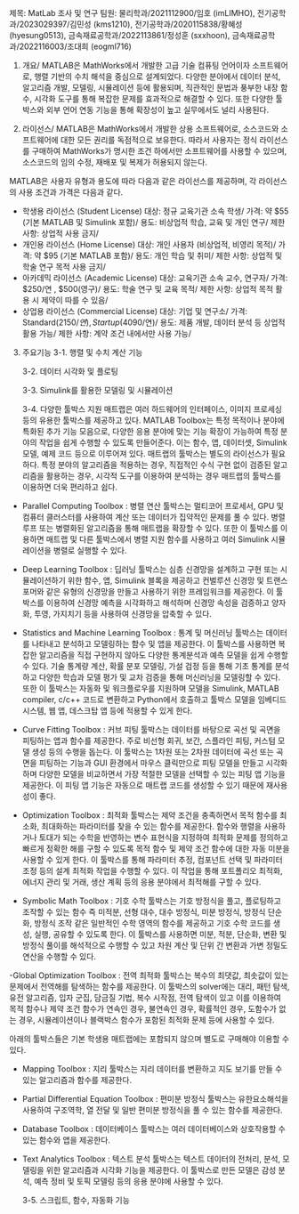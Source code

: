 제목: MatLab 조사 및 연구
팀원: 물리학과/2021112900/임호 (imLIMHO), 전기공학과/2023029397/김민성 (kms1210), 전기공학과/2020115838/황혜성 (hyesung0513), 금속재료공학과/2022113861/정성훈 (sxxhoon), 금속재료공학과/2022116003/조대희 (eogml716)

1. 개요/ 
 MATLAB은 MathWorks에서 개발한 고급 기술 컴퓨팅 언어이자 소프트웨어로, 행렬 기반의 수치 해석을 중심으로 설계되었다. 다양한 분야에서 데이터 분석, 알고리즘 개발, 모델링, 시뮬레이션 등에 활용되며, 직관적인 문법과 풍부한 내장 함수, 시각화 도구를 통해 복잡한 문제를 효과적으로 해결할 수 있다. 또한 다양한 툴박스와 외부 언어 연동 기능을 통해 확장성이 높고 실무에서도 널리 사용된다.

2. 라이선스/ 
  MATLAB은 MathWorks에서 개발한 상용 소프트웨어로, 소스코드와 소프트웨어에 대한 모든 권리를 독점적으로 보유한다. 따라서 사용자는 정식 라이선스를 구매하여 MathWorks가 명시한 조건 하에서만 소프트웨어를 사용할 수 있으며, 소스코드의 임의 수정, 재배포 및 복제가 허용되지 않는다.

MATLAB은 사용자 유형과 용도에 따라 다음과 같은 라이선스를 제공하며, 각 라이선스의 사용 조건과 가격은 다음과 같다.
 - 학생용 라이선스 (Student License) 
대상: 정규 교육기관 소속 학생/ 
가격: 약 $55 (기본 MATLAB 및 Simulink 포함)/ 
용도: 비상업적 학습, 교육 및 개인 연구/ 
제한 사항: 상업적 사용 금지/ 
 - 개인용 라이선스 (Home License)
대상: 개인 사용자 (비상업적, 비영리 목적)/ 
가격: 약 $95 (기본 MATLAB 포함)/ 
용도: 개인 학습 및 취미/ 
제한 사항: 상업적 및 학술 연구 목적 사용 금지/ 
 - 아카데믹 라이선스 (Academic License)
대상: 교육기관 소속 교수, 연구자/ 
가격: $250/연 , $500(영구)/ 
용도: 학술 연구 및 교육 목적/ 
제한 사항: 상업적 목적 활용 시 제약이 따를 수 있음/ 
 - 상업용 라이선스 (Commercial License)
대상: 기업 및 연구소/ 
가격: Standard($2150/연), Startup($4090/연)/ 
용도: 제품 개발, 데이터 분석 등 상업적 활용 가능/ 
제한 사항: 계약 조건 내에서만 사용 가능/ 

3. 주요기능
   3-1. 행렬 및 수치 계산 기능
   
   3-2. 데이터 시각화 및 플로팅
   
   3-3. Simulink를 활용한 모델링 및 시뮬레이션
   
   3-4. 다양한 툴박스 지원
   매트랩은 여러 하드웨어의 인터페이스, 이미지 프로세싱 등의 유용한 툴박스를 제공하고 있다. MATLAB Toolbox는 특정 목적이나 분야에 특화된 추가 기능 모음으로, 다양한 응용 분야에 맞는 기능 확장이 가능하여 특정 분야의 작업을 쉽게 수행할 수 있도록 만들어준다. 이는 함수, 앱, 데이터셋, Simulink 모델, 예제 코드 등으로 이루어져 있다. 매트랩의 툴박스는 별도의 라이선스가 필요하다. 특정 분야의 알고리즘을 적용하는 경우, 직접적인 수식 구현 없이 검증된 알고리즘을 활용하는 경우, 시각적 도구를 이용하여 분석하는 경우 매트랩의 툴박스를 이용하면 더욱 편리하고 쉽다. 

- Parallel Computing Toolbox
: 병렬 연산 툴박스는 멀티코어 프로세서, GPU 및 컴퓨터 클러스터를 사용하여 계산 또는 데이터가 집약적인 문제를 풀 수 있다. 병렬 루프 또는 병렬화된 알고리즘을 통해 매트랩을 확장할 수 있다. 또한 이 툴박스를 이용하면 매트랩 및 다른 툴박스에서 병렬 지원 함수를 사용하고 여러 Simulink 시뮬레이션을 병렬로 실행할 수 있다.

- Deep Learning Toolbox
: 딥러닝 툴박스는 심층 신경망을 설계하고 구현 또는 시뮬레이션하기 위한 함수, 앱, Simulink 블록을 제공하고 컨벌루션 신경망 및 트랜스포머와 같은 유형의 신경망을 만들고 사용하기 위한 프레임워크를 제공한다. 이 툴박스를 이용하여 신경망 예측을 시각화하고 해석하며 신경망 속성을 검증하고 양자화, 투영, 가지치기 등을 사용하여 신경망을 압축할 수 있다.

- Statistics and Machine Learning Toolbox
: 통계 및 머신러닝 툴박스는 데이터를 나타내고 분석하고 모델링하는 함수 및 앱을 제공한다. 이 툴박스를 사용하면 복잡한 알고리즘을 직접 구현하지 않아도 다양한 통계분석과 예측 모델을 쉽게 수행할 수 있다. 기술 통계량 계산, 확률 분포 모델링, 가설 검정 등을 통해 기초 통계를 분석하고 다양한 학습과 모델 평가 및 교차 검증을 통해 머신러닝을 모델링할 수 있다. 또한 이 툴박스는 자동화 및 워크플로우를 지원하며 모델을 Simulink, MATLAB compiler, c/c++ 코드로 변환하고 Python에서 호출하고 툴박스 모델을 임베디드 시스템, 웹 앱, 데스크탑 앱 등에 적용할 수 있게 한다.

- Curve Fitting Toolbox
: 커브 피팅 툴박스는 데이터를 바탕으로 곡선 및 곡면을 피팅하는 앱과 함수를 제공한다. 주로 비선형 회귀, 보간, 스플라인 피팅, 커스텀 모델 생성 등의 수행을 돕는다. 이 툴박스는 1차원 또는 2차원 데이터에 곡선 또는 곡면을 피팅하는 기능과 GUI 환경에서 마우스 클릭만으로 피팅 모델을 만들고 시각화하며 다양한 모델을 비교하면서 가장 적절한 모델을 선택할 수 있는 피팅 앱 기능을 제공한다. 이 피팅 앱 기능은 자동으로 매트랩 코드를 생성할 수 있기 때문에 재사용성이 좋다.

- Optimization Toolbox
: 최적화 툴박스는 제약 조건을 충족하면서 목적 함수를 최소화, 최대화하는 파라미터를 찾을 수 있는 함수를 제공한다. 함수와 행렬을 사용하거나 토대가 되는 수학을 반영하는 변수 표현식을 지정하여 최적화 문제를 정의하고 빠르게 정확한 해를 구할 수 있도록 목적 함수 및 제약 조건 함수에 대한 자동 미분을 사용할 수 있게 한다. 이 툴박스를 통해 파라미터 추정, 컴포넌트 선택 및 파라미터 조정 등의 설계 최적화 작업을 수행할 수 있다. 이 작업을 통해 포트폴리오 최적화, 에너지 관리 및 거래, 생산 계획 등의 응용 분야에서 최적해를 구할 수 있다.

- Symbolic Math Toolbox
: 기호 수학 툴박스는 기호 방정식을 풀고, 플로팅하고 조작할 수 있는 함수 즉 미적분, 선형 대수, 대수 방정식, 미분 방정식, 방정식 단순화, 방정식 조작 같은 일반적인 수학 영역의 함수를 제공하고 기호 수학 코드를 생성, 실행, 공유할 수 있도록 한다. 이 툴박스를 사용하면 미분, 적분, 단순화, 변환 및 방정식 풀이를 해석적으로 수행할 수 있고 차원 계산 및 단위 간 변환과 가변 정밀도 연산을 수행할 수 있다.

-Global Optimization Toolbox
: 전역 최적화 툴박스는 복수의 최댓값, 최솟값이 있는 문제에서 전역해를 탐색하는 함수를 제공한다. 이 툴박스의 solver에는 대리, 패턴 탐색, 유전 알고리즘, 입자 군집, 담금질 기법, 복수 시작점, 전역 탐색이 있고 이를 이용하여 목적 함수나 제약 조건 함수가 연속인 경우, 불연속인 경우, 확률적인 경우, 도함수가 없는 경우, 시뮬레이션이나 블랙박스 함수가 포함된 최적화 문제 등에 사용할 수 있다.

아래의 툴박스들은 기본 학생용 매트랩에는 포함되지 않으며 별도로 구매해야 이용할 수 있다.

- Mapping Toolbox
: 지리 툴박스는 지리 데이터를 변환하고 지도 보기를 만들 수 있는 알고리즘과 함수를 제공한다.

- Partial Differential Equation Toolbox
: 편미분 방정식 툴박스는 유한요소해석을 사용하여 구조역학, 열 전달 및 일반 편미분 방정식을 풀 수 있는 함수를 제공한다.

- Database Toolbox
: 데이터베이스 툴박스는 여러 데이터베이스와 상호작용할 수 있는 함수와 앱을 제공한다.

- Text Analytics Toolbox
: 텍스트 분석 툴박스는 텍스트 데이터의 전처리, 분석, 모델링을 위한 알고리즘과 시각화 기능을 제공한다. 이 툴박스로 만든 모델은 감성 분석, 예측 정비 및 토픽 모델링 등의 응용 분야에 사용할 수 있다.
   
   3-5. 스크립트, 함수, 자동화 기능
   
